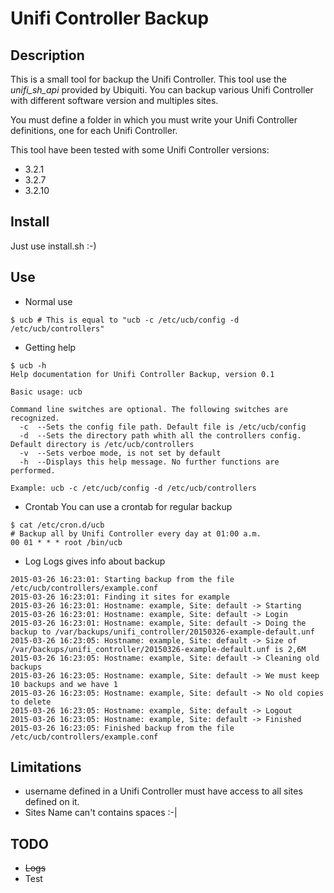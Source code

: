 # Unifi Controller Backup

## Description

This is a small tool for backup the Unifi Controller. This tool use the *unifi_sh_api* provided by Ubiquiti. You can backup various Unifi Controller with different software version and multiples sites.

You must define a folder in which you must write your Unifi Controller definitions, one for each Unifi Controller.

This tool have been tested with some Unifi Controller versions:

* 3.2.1
* 3.2.7
* 3.2.10


## Install

Just use install.sh :-)

## Use

* Normal use
```
$ ucb # This is equal to "ucb -c /etc/ucb/config -d /etc/ucb/controllers"
```

* Getting help
```
$ ucb -h
Help documentation for Unifi Controller Backup, version 0.1

Basic usage: ucb

Command line switches are optional. The following switches are recognized.
  -c  --Sets the config file path. Default file is /etc/ucb/config
  -d  --Sets the directory path whith all the controllers config. Default directory is /etc/ucb/controllers
  -v  --Sets verboe mode, is not set by default
  -h  --Displays this help message. No further functions are performed.

Example: ucb -c /etc/ucb/config -d /etc/ucb/controllers
```

* Crontab
You can use a crontab for regular backup
```
$ cat /etc/cron.d/ucb
# Backup all by Unifi Controller every day at 01:00 a.m.
00 01 * * * root /bin/ucb 

```

* Log 
Logs gives info about backup
```
2015-03-26 16:23:01: Starting backup from the file /etc/ucb/controllers/example.conf
2015-03-26 16:23:01: Finding it sites for example
2015-03-26 16:23:01: Hostname: example, Site: default -> Starting
2015-03-26 16:23:01: Hostname: example, Site: default -> Login
2015-03-26 16:23:01: Hostname: example, Site: default -> Doing the backup to /var/backups/unifi_controller/20150326-example-default.unf
2015-03-26 16:23:05: Hostname: example, Site: default -> Size of /var/backups/unifi_controller/20150326-example-default.unf is 2,6M
2015-03-26 16:23:05: Hostname: example, Site: default -> Cleaning old backups
2015-03-26 16:23:05: Hostname: example, Site: default -> We must keep 10 backups and we have 1
2015-03-26 16:23:05: Hostname: example, Site: default -> No old copies to delete
2015-03-26 16:23:05: Hostname: example, Site: default -> Logout
2015-03-26 16:23:05: Hostname: example, Site: default -> Finished
2015-03-26 16:23:05: Finished backup from the file /etc/ucb/controllers/example.conf

```

## Limitations
* username defined in a Unifi Controller must have access to all sites defined on it.
* Sites Name can't contains spaces :-|

## TODO
* ~~Logs~~
* Test

